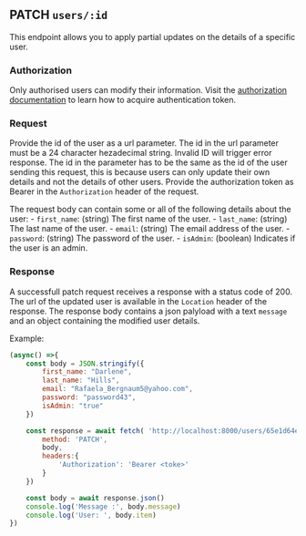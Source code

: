 ## PATCH `users/:id`

This endpoint allows you to apply partial updates on the details of a specific user.

### Authorization

Only authorised users can modify their information. Visit the [authorization documentation](../../authentication/auth.md) to learn how to acquire authentication token.


### Request

Provide the id of the user as a url parameter. The id in the url parameter must be a 24 character hezadecimal string. Invalid ID will trigger error response. The id in the parameter has to be the same as the id of the user sending this request, this is because users can only update their own details and not the details of other users. Provide the authorization token as Bearer in the `Authorization` header of the request.

The request body can contain some or all of the following details about the user:
    - `first_name`: (string) The first name of the user.
    - `last_name`: (string) The last name of the user.
    - `email`: (string) The email address of the user.
    - `password`: (string) The password of the user.
    - `isAdmin`: (boolean) Indicates if the user is an admin.

### Response

A successfull patch request receives a response with a status code of 200. The url of the updated user is available in the `Location` header of the response. The response body contains a json palyload with a text `message` and an object containing the modified user details.

Example:

```javascript
(async() =>{
    const body = JSON.stringify({
        first_name: "Darlene",
        last_name: "Hills",
        email: "Rafaela_Bergnaum5@yahoo.com",
        password: "password43",
        isAdmin: "true"
    })

    const response = await fetch( 'http://localhost:8000/users/65e1d64ea0b2e375e0b0a676',{
        method: 'PATCH',
        body,
        headers:{
            'Authorization': 'Bearer <toke>'
        }
    })

    const body = await response.json()
    console.log('Message :', body.message)
    console.log('User: ', body.item)
})
```